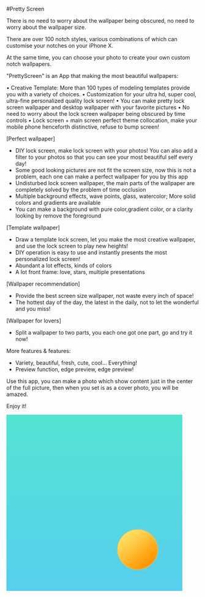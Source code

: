 #Pretty Screen

There is no need to worry about the wallpaper being obscured, no need to worry about the wallpaper size.

There are over 100 notch styles, various combinations of which can customise your notches on your iPhone X.

At the same time, you can choose your photo to create your own custom notch wallpapers.

"PrettyScreen" is an App that making the most beautiful wallpapers:

• Creative Template: More than 100 types of modeling templates provide you with a variety of choices.
• Customization for your ultra hd, super cool, ultra-fine personalized quality lock screen!
• You can make pretty lock screen wallpaper and desktop wallpaper with your favorite pictures
• No need to worry about the lock screen wallpaper being obscured by time controls
• Lock screen + main screen perfect theme collocation, make your mobile phone henceforth distinctive, refuse to bump screen!

[Perfect wallpaper]
* DIY lock screen, make lock screen with your photos! You can also add a filter to your photos so that you can see your most beautiful self every day!
* Some good looking pictures are not fit the screen size, now this is not a problem, each one can make a perfect wallpaper for you by this app
* Undisturbed lock screen wallpaper, the main parts of the wallpaper are completely solved by the problem of time occlusion
* Multiple background effects, wave points, glass, watercolor; More solid colors and gradients are available
* You can make a background with pure color,gradient color, or a clarity looking by remove the foreground

[Template wallpaper]
* Draw a template lock screen, let you make the most creative wallpaper, and use the lock screen to play new heights!
* DIY operation is easy to use and instantly presents the most personalized lock screen!
* Abundant a lot effects, kinds of colors
* A lot front frame: love, stars, multiple presentations

[Wallpaper recommendation]
* Provide the best screen size wallpaper, not waste every inch of space!
* The hottest day of the day, the latest in the daily, not to let the wonderful and you miss!

[Wallpaper for lovers]
* Split a wallpaper to two parts, you each one got one part, go and try it now!


More features & features:
* Variety, beautiful, fresh, cute, cool... Everything!
* Preview function, edge preview, edge preview!

Use this app, you can make a photo which show content just in the center of the full picture, then when you set is as a cover photo, you will be amazed.

Enjoy it!

![](/images/prettyscreen.png)
